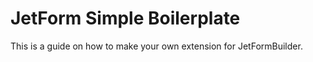 # JetForm Simple Boilerplate
This is a guide on how to make your own extension for JetFormBuilder.

